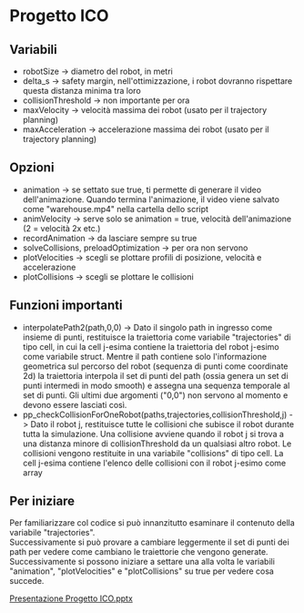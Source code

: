 # Progetto ICO
## Variabili
<ul>
<li>robotSize -> diametro del robot, in metri</li>
<li>delta_s -> safety margin, nell'ottimizzazione, i robot dovranno rispettare questa distanza minima tra loro</li>
<li>collisionThreshold -> non importante per ora</li>
<li>maxVelocity -> velocità massima dei robot (usato per il trajectory planning)</li>
<li>maxAcceleration -> accelerazione massima dei robot (usato per il trajectory planning)</li>
</ul>

## Opzioni
<ul>
<li>animation -> se settato sue true, ti permette di generare il video dell'animazione. Quando termina l'animazione, il video viene salvato come "warehouse.mp4" nella cartella dello script</li>
<li>animVelocity -> serve solo se animation = true, velocità dell'animazione (2 = velocità 2x etc.)</li>
<li>recordAnimation -> da lasciare sempre su true</li>
<li>solveCollisions, preloadOptimization -> per ora non servono</li>
<li>plotVelocities -> scegli se plottare profili di posizione, velocità e accelerazione</li>
<li>plotCollisions -> scegli se plottare le collisioni</li>
</ul>

## Funzioni importanti
<ul>
  <li>interpolatePath2(path,0,0) -> Dato il singolo path in ingresso come insieme di punti, restituisce la traiettoria come variabile "trajectories" di tipo cell, in cui la cell j-esima contiene la traiettoria del robot j-esimo come variabile struct. Mentre il path contiene solo l'informazione geometrica sul percorso del robot (sequenza di punti come coordinate 2d) la traiettoria interpola il set di punti del path (ossia genera un set di punti intermedi in modo smooth) e assegna una sequenza temporale al set di punti. Gli ultimi due argomenti ("0,0") non servono al momento e devono essere lasciati così.</li>
  <li>pp_checkCollisionForOneRobot(paths,trajectories,collisionThreshold,j) -> Dato il robot j, restituisce tutte le collisioni che subisce il robot durante tutta la simulazione. Una collisione avviene quando il robot j si trova a una distanza minore di collisionThreshold da un qualsiasi altro robot. Le collisioni vengono restituite in una variabile "collisions" di tipo cell. La cell j-esima contiene l'elenco delle collisioni con il robot j-esimo come array</li>
</ul>

## Per iniziare
Per familiarizzare col codice si può innanzitutto esaminare il contenuto della variabile "trajectories".<br>
Successivamente si può provare a cambiare leggermente il set di punti dei path per vedere come cambiano le traiettorie che vengono generate.<br>
Successivamente si possono iniziare a settare una alla volta le variabili "animation", "plotVelocities" e "plotCollisions" su true per vedere cosa succede.<br>

[Presentazione Progetto ICO.pptx](https://github.com/user-attachments/files/18867524/Presentazione.Progetto.ICO.pptx)
